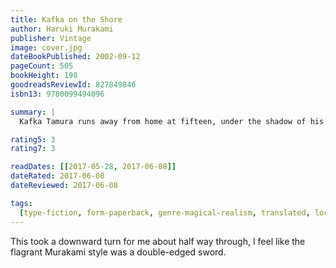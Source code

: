 ```yaml
---
title: Kafka on the Shore
author: Haruki Murakami
publisher: Vintage
image: cover.jpg
dateBookPublished: 2002-09-12
pageCount: 505
bookHeight: 198
goodreadsReviewId: 827849846
isbn13: 9780099494096

summary: |
  Kafka Tamura runs away from home at fifteen, under the shadow of his father's dark prophesy. The aging Nakata, tracker of lost cats, who never recovered from a bizarre childhood affliction, finds his pleasantly simplified life suddenly turned upside down. As their parallel odysseys unravel, cats converse with people; fish tumble from the sky; a ghost-like pimp deploys a Hegel-spouting girl of the night; a forest harbours soldiers apparently un-aged since World War II. There is a savage killing, but the identity of both victim and killer is a riddle - one of many which combine to create an elegant and dreamlike masterpiece.

rating5: 3
rating7: 3

readDates: [[2017-05-28, 2017-06-08]]
dateRated: 2017-06-08
dateReviewed: 2017-06-08

tags:
  [type-fiction, form-paperback, genre-magical-realism, translated, loc-japan]
---
```


This took a downward turn for me about half way through, I feel like the flagrant Murakami style was a double-edged sword.
